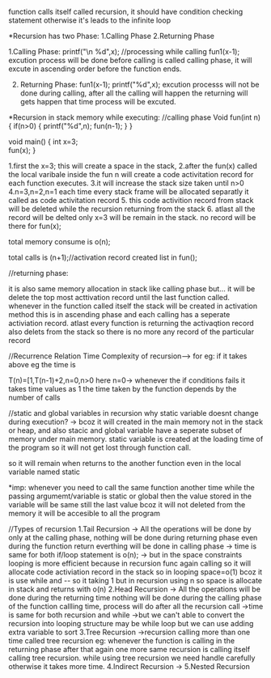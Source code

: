 function calls itself called recursion, it should have condition checking statement
otherwise it's leads to the infinite loop

*Recursion has two Phase:
	1.Calling Phase
	2.Returning Phase

1.Calling Phase:
	printf("\n %d",x);            //processing while calling
        fun1(x-1);
excution process will be done before calling is called calling phase, it will excute in ascending order
before the function ends.

2. Returning Phase:
	fun1(x-1);
	printf("%d",x);
excution processs will not be done during calling, after all the calling will happen
the returning will gets happen that time process will be excuted.




*Recursion in stack memory while executing:
//calling phase
Void fun(int n)
{
	if(n>0)
	{
	printf("%d",n);
	fun(n-1);
	}
}

void main()
{
	int x=3;		
	fun(x);
}

1.first the x=3; this will create a space in the stack,
2.after the fun(x) called the local varibale inside the fun n will create a code activitation record for 
each function executes.
3.it will increase the stack size taken until n>0
4.n=3,n=2,n=1 each time every stack frame will be allocated separatly it called as code activitation record
5. this code activition record from stack will be deleted while the recursion returning from the stack
6. atlast all the record will be delted only x=3 will be remain in the stack. no record will be there for fun(x);



total memory consume is o(n);

total calls is (n+1);//activation record created list in fun();


//returning phase:

it is also same memory allocation in stack like calling phase but... it will be delete the top most acttivation record
until the last function called. 
whenever in the function called itself the stack will be created in activation method this is in ascending phase 
and each calling has a seperate activiation record. atlast every function is returning the activaqtion record also
delets from the stack so there is no more any record of the particular record



//Recurrence Relation
Time Complexity of recursion--> for eg: if it takes above eg the time is 

T(n)=[1,T(n-1)+2,n=0,n>0 here n=0-> whenever the if conditions fails it takes time values as 1
the time taken by the function depends by the number of calls



//static and global variables in recursion
why static variable doesnt change during execution? -> bcoz it will created in the main memory not in the stack or heap, and also stacic and global variable have a 
seperate subset of memory under main memory. static variable is created at the loading time of the program so it will not get lost through function call.

so it will remain when returns to the another function even in the local variable named static

*imp: whenever you need to call the same function another time while the passing argumemt/variable is static or global then the value stored in the variable
will be same still the last value bcoz it will not deleted from the memory it will be accesible to all the program


//Types of recursion
1.Tail Recursion -> All the operations will be done by only at the calling phase, nothing will be done during returning phase even during the function return everthing will be done in calling phase
	         -> time is same for both if/loop statement is o(n);
                 -> but in the space constraints looping is more efficient  because in recursion func again calling so it will allocate code activiation record in the stack 
                  so in looping space=o(1) bcoz it is use while and -- so it taking 1 but in recursion using n so space is allocate in stack and returns with o(n)
2.Head Recursion -> All the operations will be done during the returning time nothing will be done during the calling phase of the  function callling time, process will do after all the recursion call
		 ->time is same for both recursion and while
		 ->but we can't able to convert the recursion into looping structure may be while loop but we can use adding extra variable to sort
3.Tree Recursion ->recursion calling more than one time called tree recursion eg: whenever the function is calling in the returning phase after that again one more same recursion is calling itself
calling tree recursion. while using tree recursion we need handle carefully otherwise it takes more time.
4.Indirect Recursion ->
5.Nested Recursion










